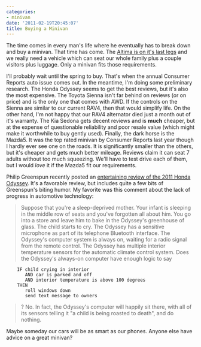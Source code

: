 ```yaml
---
categories:
- minivan
date: '2011-02-19T20:45:07'
title: Buying a Minivan
---
```



The time comes in every man's life where he eventually has to break
down and buy a minivan. That time has come. The [Altima is on it's last legs](/blog/2011/02/04/i-retract-my-previous-tweet) and we really
need a vehicle which can seat our whole family plus a couple visitors
plus luggage. Only a minivan fits those requirements.

I'll probably wait until the spring to buy. That's when the annual
Consumer Reports auto issue comes out. In the meantime, I'm doing some
preliminary research. The Honda Odyssey seems to get the best reviews,
but it's also the most expensive. The Toyota Sienna isn't far behind
on reviews (or on price) and is the only one that comes with AWD. If
the controls on the Sienna are similar to our current RAV4, then that
would simplify life. On the other hand, I'm not happy that our RAV4
alternator died just a month out of it's warranty. The Kia Sedona gets
decent reviews and is **much** cheaper, but at the expense of
questionable reliability and poor resale value (which might make it
worthwhile to buy gently used). Finally, the dark horse is the
Mazda5. It was the top rated minivan by Consumer Reports last year
though I hardly ever see one on the roads. It is significantly smaller
than the others, but it's cheaper and gets much better
mileage. Reviews claim it can seat 7 adults without too much
squeezing. We'll have to test drive each of them, but I would *love*
it if the Mazda5 fit our requirements.

Philip Greenspun recently posted an [entertaining review of the 2011 Honda Odyssey](http://philip.greenspun.com/materialism/cars/honda-odyssey-review). It's
a favorable review, but includes quite a few bits of Greenspun's
biting humor. My favorite was this comment about the lack of progress
in automotive technology:

>Suppose that you're a sleep-deprived mother. Your infant is sleeping in the middle row of seats and you've forgotten all about him. You go into a store and leave him to bake in the Odyssey's greenhouse of glass. The child starts to cry. The Odyssey has a sensitive microphone as part of its telephone Bluetooth interface. The Odyssey's computer system is always on, waiting for a radio signal from the remote control. The Odyssey has multiple interior temperature sensors for the automatic climate control system. Does the Odyssey's always-on computer have enough logic to say

        IF child crying in interior 
           AND car is parked and off 
           AND interior temperature is above 100 degrees
        THEN
           roll windows down
           send text message to owners

>? No. In fact, the Odyssey's computer will happily sit there, with all of its sensors telling it "a child is being roasted to death", and do nothing.

Maybe someday our cars will be as smart as our phones. Anyone else
have advice on a great minivan?
